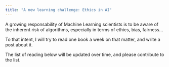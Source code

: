 ```yaml
---
title: "A new learning challenge: Ethics in AI"
---
```


A growing responsability of Machine Learning scientists is to be aware of the inherent risk of algorithms,
especially in terms of ethics, bias, fairness...

To that intent, I will try to read one book a week on that matter, and write a post about it.

The list of reading below will be updated over time, and please contribute to the list. 